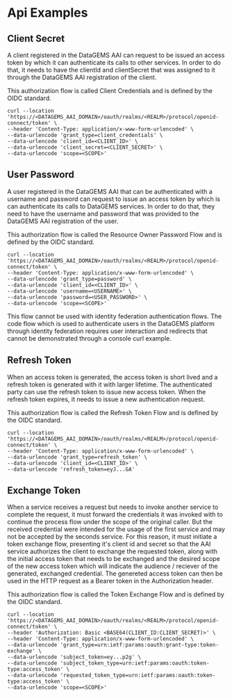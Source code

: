 # Api Examples

## Client Secret

A client registered in the DataGEMS AAI can request to be issued an access token by which it can authenticate its calls to other services. In order to do that, it needs to have the clientId and clientSecret that was assigned to it through the DataGEMS AAI registration of the client.

This authorization flow is called Client Credentials and is defined by the OIDC standard.

```console
curl --location 'https://<DATAGEMS_AAI_DOMAIN>/oauth/realms/<REALM>/protocol/openid-connect/token' \
--header 'Content-Type: application/x-www-form-urlencoded' \
--data-urlencode 'grant_type=client_credentials' \
--data-urlencode 'client_id=<CLIENT_ID>' \
--data-urlencode 'client_secret=<CLIENT_SECRET>' \
--data-urlencode 'scope=<SCOPE>'
```

## User Password

A user registered in the DataGEMS AAI that can be authenticated with a username and password can request to issue an access token by which is can authenticate its calls to DataGEMS services. In order to do that, they need to have the username and password that was provided to the DataGEMS AAI registration of the user.

This authorization flow is called the Resource Owner Password Flow and is defined by the OIDC standard.

```console
curl --location 'https://<DATAGEMS_AAI_DOMAIN>/oauth/realms/<REALM>/protocol/openid-connect/token' \
--header 'Content-Type: application/x-www-form-urlencoded' \
--data-urlencode 'grant_type=password' \
--data-urlencode 'client_id=<CLIENT_ID>' \
--data-urlencode 'username=<USERNAME>' \
--data-urlencode 'password=<USER_PASSWORD>' \
--data-urlencode 'scope=<SCOPE>'
```

This flow cannot be used with identity federation authentication flows. The code flow which is used to authenticate users in the DataGEMS platform through identity federation requires user interaction and redirects that cannot be demonstrated through a console curl example.

## Refresh Token

When an access token is generated, the access token is short lived and a refresh token is generated with it with larger lifetime. The authenticated party can use the refresh token to issue new access token. When the refresh token expires, it needs to issue a new authentication request.

This authorization flow is called the Refresh Token Flow and is defined by the OIDC standard.

```console
curl --location 'https://<DATAGEMS_AAI_DOMAIN>/oauth/realms/<REALM>/protocol/openid-connect/token' \
--header 'Content-Type: application/x-www-form-urlencoded' \
--data-urlencode 'grant_type=refresh_token' \
--data-urlencode 'client_id=<CLIENT_ID>' \
--data-urlencode 'refresh_token=eyJ...GA'
```

## Exchange Token

When a service receives a request but needs to invoke another service to complete the request, it must forward the credentials it was invoked with to continue the process flow under the scope of the original caller. But the received credential were intended for the usage of the first service and may not be accepted by the seconds service. For this reason, it must initiate a token exchange flow, presenting it's client id and secret so that the AAI service authorizes the client to exchange the requested token, along with the initial access token that needs to be exchanged and the desired scope of the new access token which will indicate the audience / reciever of the generated, exchanged credential. The genereted access token can then be used in the HTTP request as a Bearer token in the Authorization header.

This authorization flow is called the Token Exchange Flow and is defined by the OIDC standard.

```console
curl --location 'https://<DATAGEMS_AAI_DOMAIN>/oauth/realms/<REALM>/protocol/openid-connect/token' \
--header 'Authorization: Basic <BASE64(CLIENT_ID:CLIENT_SECRET)>' \
--header 'Content-Type: application/x-www-form-urlencoded' \
--data-urlencode 'grant_type=urn:ietf:params:oauth:grant-type:token-exchange' \
--data-urlencode 'subject_token=ey...p2g' \
--data-urlencode 'subject_token_type=urn:ietf:params:oauth:token-type:access_token' \
--data-urlencode 'requested_token_type=urn:ietf:params:oauth:token-type:access_token' \
--data-urlencode 'scope=<SCOPE>'
```
